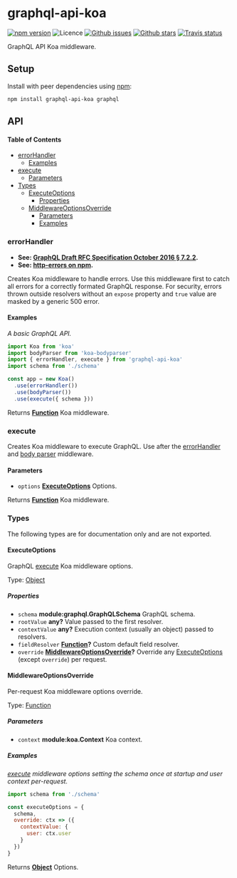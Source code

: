 # graphql-api-koa

[![npm version](https://img.shields.io/npm/v/graphql-api-koa.svg)](https://npm.im/graphql-api-koa) ![Licence](https://img.shields.io/npm/l/graphql-api-koa.svg) [![Github issues](https://img.shields.io/github/issues/jaydenseric/graphql-api-koa.svg)](https://github.com/jaydenseric/graphql-api-koa/issues) [![Github stars](https://img.shields.io/github/stars/jaydenseric/graphql-api-koa.svg)](https://github.com/jaydenseric/graphql-api-koa/stargazers) [![Travis status](https://img.shields.io/travis/jaydenseric/graphql-api-koa.svg)](https://travis-ci.org/jaydenseric/graphql-api-koa)

GraphQL API Koa middleware.

## Setup

Install with peer dependencies using [npm](https://npmjs.com):

```sh
npm install graphql-api-koa graphql
```

## API

<!-- Generated by documentation.js. Update this documentation by updating the source code. -->

#### Table of Contents

- [errorHandler](#errorhandler)
  - [Examples](#examples)
- [execute](#execute)
  - [Parameters](#parameters)
- [Types](#types)
  - [ExecuteOptions](#executeoptions)
    - [Properties](#properties)
  - [MiddlewareOptionsOverride](#middlewareoptionsoverride)
    - [Parameters](#parameters-1)
    - [Examples](#examples-1)

### errorHandler

- **See: [GraphQL Draft RFC Specification October 2016 § 7.2.2](http://facebook.github.io/graphql/October2016/#sec-Errors).**
- **See: [http-errors on npm](https://npm.im/http-errors).**

Creates Koa middleware to handle errors. Use this middleware first to catch all errors for a correctly formated GraphQL response. For security, errors thrown outside resolvers without an `expose` property and `true` value are masked by a generic 500 error.

#### Examples

_A basic GraphQL API._

```javascript
import Koa from 'koa'
import bodyParser from 'koa-bodyparser'
import { errorHandler, execute } from 'graphql-api-koa'
import schema from './schema'

const app = new Koa()
  .use(errorHandler())
  .use(bodyParser())
  .use(execute({ schema }))
```

Returns **[Function](https://developer.mozilla.org/docs/Web/JavaScript/Reference/Statements/function)** Koa middleware.

### execute

Creates Koa middleware to execute GraphQL. Use after the [errorHandler](#errorhandler) and [body parser](https://npm.im/koa-bodyparser) middleware.

#### Parameters

- `options` **[ExecuteOptions](#executeoptions)** Options.

Returns **[Function](https://developer.mozilla.org/docs/Web/JavaScript/Reference/Statements/function)** Koa middleware.

### Types

The following types are for documentation only and are not exported.

#### ExecuteOptions

GraphQL [execute](#execute) Koa middleware options.

Type: [Object](https://developer.mozilla.org/docs/Web/JavaScript/Reference/Global_Objects/Object)

##### Properties

- `schema` **module:graphql.GraphQLSchema** GraphQL schema.
- `rootValue` **any?** Value passed to the first resolver.
- `contextValue` **any?** Execution context (usually an object) passed to resolvers.
- `fieldResolver` **[Function](https://developer.mozilla.org/docs/Web/JavaScript/Reference/Statements/function)?** Custom default field resolver.
- `override` **[MiddlewareOptionsOverride](#middlewareoptionsoverride)?** Override any [ExecuteOptions](#executeoptions) (except `override`) per request.

#### MiddlewareOptionsOverride

Per-request Koa middleware options override.

Type: [Function](https://developer.mozilla.org/docs/Web/JavaScript/Reference/Statements/function)

##### Parameters

- `context` **module:koa.Context** Koa context.

##### Examples

_[execute](#execute) middleware options setting the schema once at startup and user context per-request._

```javascript
import schema from './schema'

const executeOptions = {
  schema,
  override: ctx => ({
    contextValue: {
      user: ctx.user
    }
  })
}
```

Returns **[Object](https://developer.mozilla.org/docs/Web/JavaScript/Reference/Global_Objects/Object)** Options.
